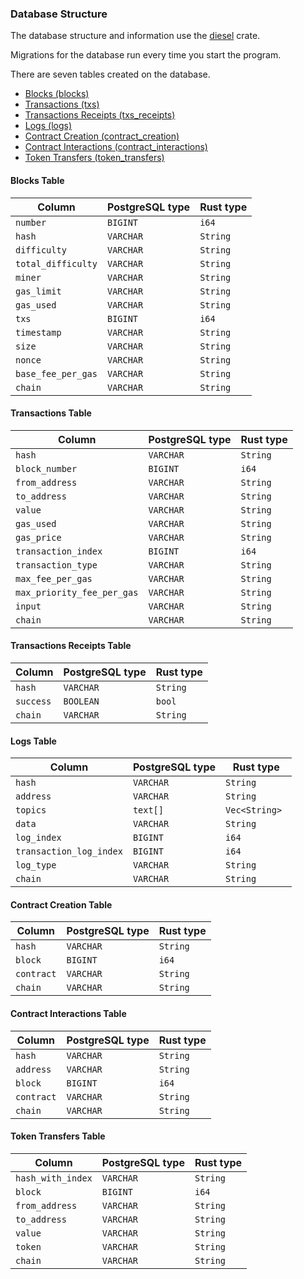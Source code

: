 ### Database Structure

The database structure and information use the [diesel](https://crates.io/crates/diesel) crate.

Migrations for the database run every time you start the program.

There are seven tables created on the database.

- [Blocks (blocks)](#blocks-table)
- [Transactions (txs)](#transactions-table)
- [Transactions Receipts (txs_receipts)](#transactions-receipts-table)
- [Logs (logs)](#logs-table)
- [Contract Creation (contract_creation)](#contract-creation-table)
- [Contract Interactions (contract_interactions)](#contract-interactions-table)
- [Token Transfers (token_transfers)](#token-transfers-table)

#### Blocks Table

| Column             | PostgreSQL type | Rust type |
| ------------------ | --------------- | --------- |
| `number`           | `BIGINT`        | `i64 `    |
| `hash`             | `VARCHAR `      | `String ` |
| `difficulty`       | `VARCHAR `      | `String ` |
| `total_difficulty` | `VARCHAR `      | `String ` |
| `miner`            | `VARCHAR `      | `String ` |
| `gas_limit`        | `VARCHAR `      | `String ` |
| `gas_used`         | `VARCHAR `      | `String ` |
| `txs`              | `BIGINT `       | `i64 `    |
| `timestamp`        | `VARCHAR `      | `String ` |
| `size`             | `VARCHAR `      | `String ` |
| `nonce`            | `VARCHAR `      | `String ` |
| `base_fee_per_gas` | `VARCHAR `      | `String ` |
| `chain`            | `VARCHAR `      | `String ` |

#### Transactions Table

| Column                     | PostgreSQL type | Rust type |
| -------------------------- | --------------- | --------- |
| `hash `                    | `VARCHAR`       | `String ` |
| `block_number`             | `BIGINT `       | `i64 `    |
| `from_address`             | `VARCHAR `      | `String ` |
| `to_address`               | `VARCHAR `      | `String ` |
| `value`                    | `VARCHAR `      | `String ` |
| `gas_used`                 | `VARCHAR `      | `String ` |
| `gas_price`                | `VARCHAR `      | `String ` |
| `transaction_index`        | `BIGINT `       | `i64 `    |
| `transaction_type`         | `VARCHAR `      | `String ` |
| `max_fee_per_gas`          | `VARCHAR `      | `String ` |
| `max_priority_fee_per_gas` | `VARCHAR `      | `String ` |
| `input`                    | `VARCHAR `      | `String ` |
| `chain`                    | `VARCHAR `      | `String ` |

#### Transactions Receipts Table

| Column    | PostgreSQL type | Rust type |
| --------- | --------------- | --------- |
| `hash `   | `VARCHAR`       | `String ` |
| `success` | `BOOLEAN `      | `bool `   |
| `chain`   | `VARCHAR `      | `String ` |

#### Logs Table

| Column                  | PostgreSQL type | Rust type      |
| ----------------------- | --------------- | -------------- |
| `hash `                 | `VARCHAR`       | `String `      |
| `address`               | `VARCHAR `      | `String `      |
| `topics`                | `text[] `       | `Vec<String> ` |
| `data`                  | `VARCHAR `      | `String `      |
| `log_index`             | `BIGINT `       | `i64 `         |
| `transaction_log_index` | `BIGINT `       | `i64 `         |
| `log_type`              | `VARCHAR `      | `String `      |
| `chain`                 | `VARCHAR `      | `String `      |

#### Contract Creation Table

| Column     | PostgreSQL type | Rust type |
| ---------- | --------------- | --------- |
| `hash `    | `VARCHAR`       | `String ` |
| `block`    | `BIGINT`        | `i64 `    |
| `contract` | `VARCHAR`       | `String`  |
| `chain`    | `VARCHAR `      | `String ` |

#### Contract Interactions Table

| Column     | PostgreSQL type | Rust type |
| ---------- | --------------- | --------- |
| `hash `    | `VARCHAR`       | `String ` |
| `address`  | `VARCHAR`       | `String ` |
| `block`    | `BIGINT`        | `i64 `    |
| `contract` | `VARCHAR`       | `String`  |
| `chain`    | `VARCHAR `      | `String ` |

#### Token Transfers Table

| Column            | PostgreSQL type | Rust type |
| ----------------- | --------------- | --------- |
| `hash_with_index` | `VARCHAR`       | `String ` |
| `block`           | `BIGINT`        | `i64 `    |
| `from_address`    | `VARCHAR`       | `String ` |
| `to_address`      | `VARCHAR`       | `String ` |
| `value`           | `VARCHAR`       | `String ` |
| `token`           | `VARCHAR`       | `String`  |
| `chain`           | `VARCHAR `      | `String ` |
